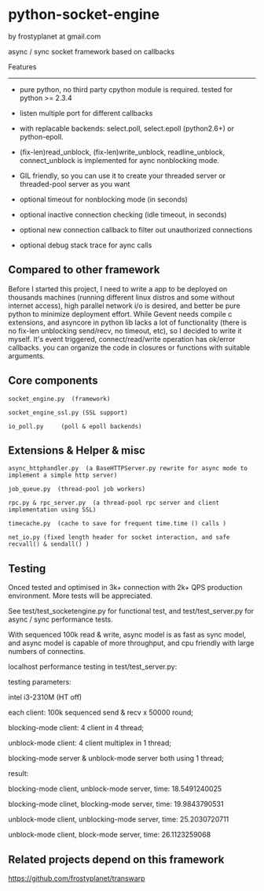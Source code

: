 python-socket-engine
====================

by frostyplanet at gmail.com

async / sync socket framework based on callbacks

Features
__________

* pure python, no third party cpython module is required. tested for python >= 2.3.4  

* listen multiple port for different callbacks

* with replacable backends:  select.poll, select.epoll (python2.6+) or python-epoll.

* (fix-len)read_unblock, (fix-len)write_unblock, readline_unblock, connect_unblock is implemented for aync nonblocking mode.

* GIL friendly, so you can use it to create your threaded server or threaded-pool server as you want

* optional timeout for nonblocking mode (in seconds)

* optional inactive connection checking (idle timeout, in seconds)

* optional new connection callback to filter out unauthorized connections

* optional debug stack trace for aync calls


Compared to other framework
----------------------------
Before I started this project, I need to write a app to be deployed on thousands machines (running different linux distros and some without internet access),
high parallel network i/o is desired, and better be pure python to minimize deployment effort. While Gevent needs compile c extensions, and asyncore in python lib 
lacks a lot of functionality (there is no fix-len unblocking send/recv, no timeout, etc), so I decided to write it myself. It's event triggered, connect/read/write operation has ok/error callbacks. you can organize the code in closures or functions with suitable arguments.


Core components
----------------

    socket_engine.py  (framework)

	socket_engine_ssl.py (SSL support)

    io_poll.py     (poll & epoll backends)

Extensions & Helper & misc
----------------

    async_httphandler.py  (a BaseHTTPServer.py rewrite for async mode to implement a simple http server)
    
    job_queue.py  (thread-pool job workers)

    rpc.py & rpc_server.py  (a thread-pool rpc server and client implementation using SSL)

    timecache.py  (cache to save for frequent time.time () calls )

    net_io.py (fixed length header for socket interaction, and safe recvall() & sendall() )


Testing
----------------

Onced tested and optimised in 3k+ connection with 2k+ QPS production environment. More tests will be appreciated.

See test/test_socketengine.py for functional test, and test/test_server.py for async / sync performance tests.

With sequenced 100k read & write, async model is as fast as sync model, and async model is capable of more throughput, and cpu friendly with large numbers of connectins.

localhost performance testing in test/test_server.py:
  	
testing parameters:

intel i3-2310M (HT off)

each client: 100k sequenced send & recv x 50000 round;

blocking-mode client: 4 client in 4 thread;

unblock-mode client:  4 client multiplex in 1 thread;

blocking-mode server & unblock-mode server both using 1 thread;

result:

blocking-mode client, unblock-mode server,  time: 18.5491240025

blocking-mode clinet, blocking-mode server, time: 19.9843790531

unblock-mode client, unblocking-mode server, time: 25.2030720711

unblock-mode client, block-mode server, time:  26.1123259068

Related projects depend on this framework
----------------

https://github.com/frostyplanet/transwarp

